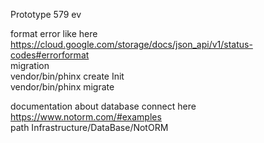 Prototype 579 ev

format error like here https://cloud.google.com/storage/docs/json_api/v1/status-codes#errorformat    
migration  
vendor/bin/phinx create Init  
vendor/bin/phinx migrate

documentation about database connect here    https://www.notorm.com/#examples  
path  Infrastructure/DataBase/NotORM
